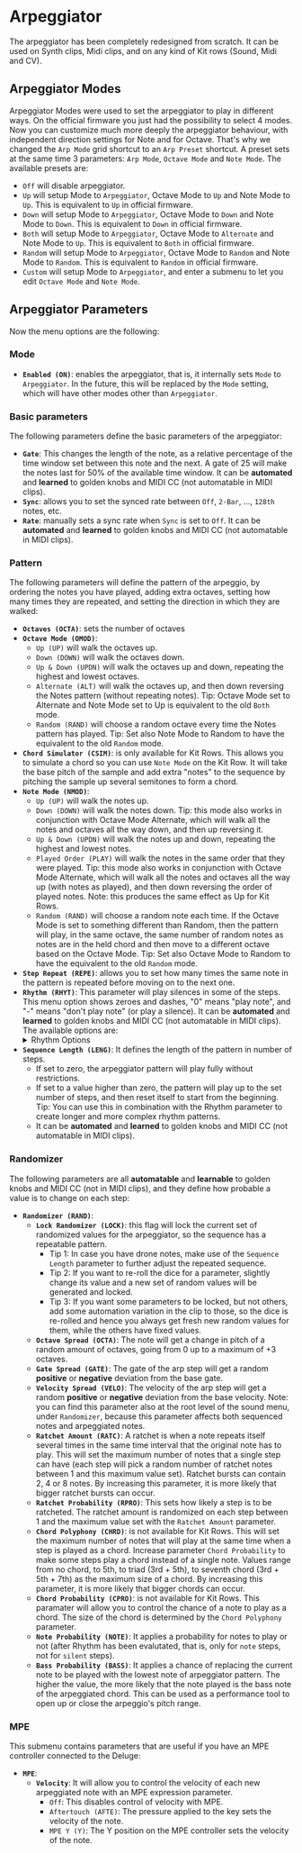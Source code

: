 # Arpeggiator

The arpeggiator has been completely redesigned from scratch. It can be used on Synth clips, Midi clips, and on any kind of
Kit rows (Sound, Midi and CV).

## Arpeggiator Modes

Arpeggiator Modes were used to set the arpeggiator to play in different ways. On the official firmware you just had the
possibility to select 4 modes. Now you can customize much more deeply the arpeggiator behaviour, with independent direction
settings for Note and for Octave. That's why we changed the `Arp Mode` grid shortcut to an `Arp Preset` shortcut.
A preset sets at the same time 3 parameters: `Arp Mode`, `Octave Mode` and `Note Mode`. The available presets are:
  - `Off` will disable arpeggiator.
  - `Up` will setup Mode to `Arpeggiator`, Octave Mode to `Up` and Note Mode to `Up`. This is equivalent to `Up` in official firmware.
  - `Down` will setup Mode to `Arpeggiator`, Octave Mode to `Down` and Note Mode to `Down`. This is equivalent to `Down` in official firmware.
  - `Both` will setup Mode to `Arpeggiator`, Octave Mode to `Alternate` and Note Mode to `Up`. This is equivalent to `Both` in official firmware.
  - `Random` will setup Mode to `Arpeggiator`, Octave Mode to `Random` and Note Mode to `Random`. This is equivalent to `Random` in official firmware.
  - `Custom` will setup Mode to `Arpeggiator`, and enter a submenu to let you edit `Octave Mode` and `Note Mode`.

## Arpeggiator Parameters

Now the menu options are the following:

### Mode
- **`Enabled (ON)`**: enables the arpeggiator, that is, it internally sets `Mode` to `Arpeggiator`. In the future, this will
  be replaced by the `Mode` setting, which will have other modes other than `Arpeggiator`.

### Basic parameters
The following parameters define the basic parameters of the arpeggiator:
- **`Gate`**: This changes the length of the note, as a relative percentage of the time window set between this note and the next.
  A gate of 25 will make the notes last for 50% of the available time window. It can be **automated** and **learned** to
  golden knobs and MIDI CC (not automatable in MIDI clips).
- **`Sync`**: allows you to set the synced rate between `Off`, `2-Bar`, ..., `128th` notes, etc.
- **`Rate`**: manually sets a sync rate when `Sync` is set to `Off`. It can be **automated** and **learned** to
  golden knobs and MIDI CC (not automatable in MIDI clips).

### Pattern
The following parameters will define the pattern of the arpeggio, by ordering the notes you have played, adding extra octaves,
setting how many times they are repeated, and setting the direction in which they are walked:
- **`Octaves (OCTA)`**: sets the number of octaves
- **`Octave Mode (OMOD)`**:
    - `Up (UP)` will walk the octaves up.
    - `Down (DOWN)` will walk the octaves down.
    - `Up & Down (UPDN)` will walk the octaves up and down, repeating the highest and lowest octaves.
    - `Alternate (ALT)`  will walk the octaves up, and then down reversing the Notes pattern (without
      repeating notes). Tip: Octave Mode set to Alternate and Note Mode set to Up is equivalent to
      the old `Both` mode.
    - `Random (RAND)` will choose a random octave every time the Notes pattern has played.
      Tip: Set also Note Mode to Random to have the equivalent to the old `Random` mode.
- **`Chord Simulator (CSIM)`**: is only available for Kit Rows. This allows you to simulate a chord so you
  can use `Note Mode` on the Kit Row. It will take the base pitch of the sample and add extra "notes" to
  the sequence by pitching the sample up several semitones to form a chord.
- **`Note Mode (NMOD)`**:
    - `Up (UP)` will walk the notes up.
    - `Down (DOWN)` will walk the notes down. Tip: this mode also works in conjunction with Octave Mode
      Alternate, which will walk all the notes and octaves all the way down, and then up reversing it.
    - `Up & Down (UPDN)` will walk the notes up and down, repeating the highest and lowest notes.
    - `Played Order (PLAY)` will walk the notes in the same order that they were played. Tip: this mode
      also works in conjunction with Octave Mode Alternate, which will walk all the notes and octaves
      all the way up (with notes as played), and then down reversing the order of played notes.
      Note: this produces the same effect as Up for Kit Rows.
    - `Random (RAND)` will choose a random note each time. If the Octave Mode is set to something
      different than Random, then the pattern will play, in the same octave, the same number of random
      notes as notes are in the held chord and then move to a different octave based on the Octave Mode.
      Tip: Set also Octave Mode to Random to have the equivalent to the old `Random` mode.
- **`Step Repeat (REPE)`**: allows you to set how many times the same note in the pattern is repeated
  before moving on to the next one.
- **`Rhythm (RHYT)`**: This parameter will play silences in some of the steps. This menu option shows zeroes and dashes,
  "0" means "play note", and "-" means "don't play note" (or play a silence). It can be **automated** and **learned** to
  golden knobs and MIDI CC (not automatable in MIDI clips). The available options are:
  <details>
  <summary>Rhythm Options</summary>
    <ul>
      <li> 0: None (play all notes)</li>
      <li> 1: 0--</li>
      <li> 2: 00-</li>
      <li> 3: 0-0</li>
      <li> 4: 0-00</li>
      <li> 5: 00--</li>
      <li> 6: 000-</li>
      <li> 7: 0--0</li>
      <li> 8: 00-0</li>
      <li> 9: 0----</li>
      <li>10: 0-000</li>
      <li>11: 00---</li>
      <li>12: 0000-</li>
      <li>13: 0---0</li>
      <li>14: 00-00</li>
      <li>15: 0-0--</li>
      <li>16: 000-0</li>
      <li>17: 0--0-</li>
      <li>18: 0--00</li>
      <li>19: 000--</li>
      <li>20: 00--0</li>
      <li>21: 0-00-</li>
      <li>22: 00-0-</li>
      <li>23: 0-0-0</li>
      <li>24: 0-----</li>
      <li>25: 0-0000</li>
      <li>26: 00----</li>
      <li>27: 00000-</li>
      <li>28: 0----0</li>
      <li>29: 00-000</li>
      <li>30: 0-0---</li>
      <li>31: 0000-0</li>
      <li>32: 0---0-</li>
      <li>33: 000-00</li>
      <li>34: 0--000</li>
      <li>35: 000---</li>
      <li>36: 0000--</li>
      <li>37: 0---00</li>
      <li>38: 00--00</li>
      <li>39: 0-00--</li>
      <li>40: 000--0</li>
      <li>41: 0--00-</li>
      <li>42: 0-0-00</li>
      <li>43: 00-0--</li>
      <li>44: 000-0-</li>
      <li>45: 0--0-0</li>
      <li>46: 0-000-</li>
      <li>47: 00---0</li>
      <li>48: 00--0-</li>
      <li>49: 0-0--0</li>
      <li>50: 00-0-0</li>
    </ul>
  </details>
- **`Sequence Length (LENG)`**: It defines the length of the pattern in number of steps.
  - If set to zero, the arpeggiator pattern will play fully without restrictions.
  - If set to a value higher than zero, the pattern will play up to the set number of steps, and then
    reset itself to start from the beginning. Tip: You can use this in combination with the Rhythm
    parameter to create longer and more complex rhythm patterns.
  - It can be **automated** and **learned** to golden knobs and MIDI CC (not automatable in MIDI clips).

### Randomizer
The following parameters are all **automatable** and **learnable** to golden knobs and MIDI CC (not in MIDI clips), and they define how probable a value is to change on each step:
- **`Randomizer (RAND)`**:
  - **`Lock Randomizer (LOCK)`**: this flag will lock the current set of randomized values for the arpeggiator, so the sequence has a repeatable pattern.
    - Tip 1: In case you have drone notes, make use of the `Sequence Length` parameter to further adjust the repeated sequence.
    - Tip 2: If you want to re-roll the dice for a parameter, slightly change its value and a new set of random values will be
    generated and locked.
    - Tip 3: If you want some parameters to be locked, but not others, add some automation variation in the clip to those,
    so the dice is re-rolled and hence you always get fresh new random values for them, while the others have fixed values.
  - **`Octave Spread (OCTA)`**: The note will get a change in pitch of a random amount of octaves, going from 0 up to a maximum of +3 octaves.
  - **`Gate Spread (GATE)`**: The gate of the arp step will get a random **positive** or **negative** deviation from the base gate.
  - **`Velocity Spread (VELO)`**: The velocity of the arp step will get a random **positive** or **negative** deviation from the base velocity.
    Note: you can find this parameter also at the root level of the sound menu, under `Randomizer`, because this parameter affects
    both sequenced notes and arpeggiated notes.
  - **`Ratchet Amount (RATC)`**: A ratchet is when a note repeats itself several times in the same time interval
    that the original note has to play. This will set the maximum number of notes that a single step can have (each step will
    pick a random number of ratchet notes between 1 and this maximum value set). Ratchet bursts can contain 2, 4 or 8 notes.
    By increasing this parameter, it is more likely that bigger ratchet bursts can occur.
  - **`Ratchet Probability (RPRO)`**: This sets how likely a step is to be ratcheted. The ratchet amount is randomized on each step
    between 1 and the maximum value set with the `Ratchet Amount` parameter.
  - **`Chord Polyphony (CHRD)`**: is not available for Kit Rows. This will set the maximum number of notes that will play at the same time
    when a step is played as a chord. Increase parameter `Chord Probability` to make some steps play a chord instead
    of a single note. Values range from no chord, to 5th, to triad (3rd + 5th), to seventh chord (3rd + 5th + 7th) as the maximum size of
    a chord. By increasing this parameter, it is more likely that bigger chords can occur.
  - **`Chord Probability (CPRO)`**: is not available for Kit Rows. This paramater will allow you to control the chance of a note to play
    as a chord. The size of the chord is determined by the `Chord Polyphony` parameter.
  - **`Note Probability (NOTE)`**: It applies a probability for notes to play or not (after Rhythm has been evalutated,
    that is, only for `note` steps, not for `silent` steps).
  - **`Bass Probability (BASS)`**: It applies a chance of replacing the current note to be played with the lowest note of arpeggiator
    pattern. The higher the value, the more likely that the note played is the bass note of the arpeggiated chord.
    This can be used as a performance tool to open up or close the arpeggio's pitch range.

### MPE
This submenu contains parameters that are useful if you have an MPE controller connected to the Deluge:
- **`MPE`**:
  - **`Velocity`**: It will allow you to control the velocity of each new arpeggiated note with an MPE expression parameter.
    - `Off`: This disables control of velocity with MPE.
    - `Aftertouch (AFTE)`: The pressure applied to the key sets the velocity of the note.
    - `MPE Y (Y)`: The Y position on the MPE controller sets the velocity of the note.

